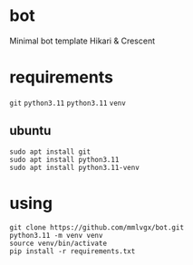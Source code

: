 # bot
Minimal bot template Hikari &amp; Crescent
# requirements
`git`
`python3.11`
`python3.11` `venv`
## ubuntu
`sudo apt install git`\
`sudo apt install python3.11`\
`sudo apt install python3.11-venv`
# using
`git clone https://github.com/mmlvgx/bot.git`\
`python3.11 -m venv venv`\
`source venv/bin/activate`\
`pip install -r requirements.txt`
